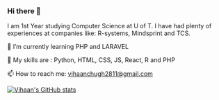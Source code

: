 ### Hi there 👋
I am 1st Year studying Computer Science at U of T. I have had plenty of experiences at companies like: R-systems, Mindsprint and TCS. 


🌱 I’m currently learning PHP and LARAVEL 

🎯 My skills are : Python, HTML, CSS, JS, React, R and PHP

📫 How to reach me: vihaanchugh2811@gmail.com


[![Vihaan's GitHub stats](https://github-readme-stats.vercel.app/api?username=vivic04)](https://github.com/anuraghazra/github-readme-stats)
<!--



**vivic04/vivic04** is a ✨ _special_ ✨ repository because its `README.md` (this file) appears on your GitHub profile.

Here are some ideas to get you started:

- 🔭 I’m currently working on ...
- 🌱 I’m currently learning ...
- 👯 I’m looking to collaborate on ...
- 🤔 I’m looking for help with ...
- 💬 Ask me about ...
- 📫 How to reach me: ...
- 😄 Pronouns: ...
- ⚡ Fun fact: ...
-->
